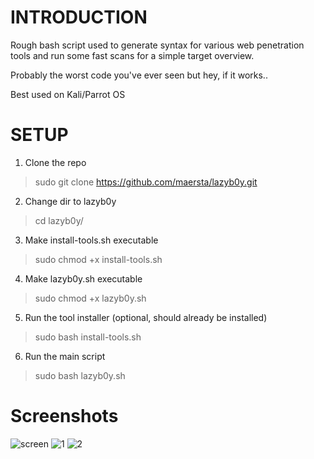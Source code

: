 **INTRODUCTION**
======

Rough bash script used to generate syntax for various web penetration tools and run some fast scans for a simple target overview.

Probably the worst code you've ever seen but hey, if it works.. 

Best used on Kali/Parrot OS


**SETUP**
======
 
1. Clone the repo 
 
>sudo git clone https://github.com/maersta/lazyb0y.git 
 
2. Change dir to lazyb0y 
 
>cd lazyb0y/ 
 
3. Make install-tools.sh executable 
 
>sudo chmod +x install-tools.sh 
 
4. Make lazyb0y.sh executable 
 
>sudo chmod +x lazyb0y.sh 
 
5. Run the tool installer (optional, should already be installed) 
 
>sudo bash install-tools.sh 
 
6. Run the main script 
 
>sudo bash lazyb0y.sh 
 
 
**Screenshots**
======
 
![screen](https://user-images.githubusercontent.com/40675809/179372229-4919d976-f4a0-48ad-900b-bc08ba07398d.png)
![1](https://user-images.githubusercontent.com/40675809/179375957-22f28d78-a4b8-4dbc-abd4-b18bca730410.png)
![2](https://user-images.githubusercontent.com/40675809/179375959-45f42d86-e500-459a-a027-3029dcdf5ac5.png)
